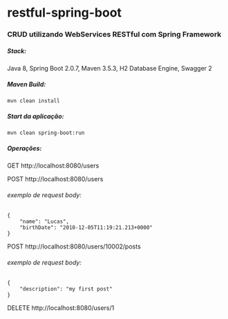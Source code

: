 # restful-spring-boot

### CRUD utilizando WebServices RESTful com Spring Framework

##### Stack: 

Java 8,
Spring Boot 2.0.7,
Maven 3.5.3,
H2 Database Engine,
Swagger 2

##### Maven Build:
```
mvn clean install
```
##### Start da aplicação:
```
mvn clean spring-boot:run
```
##### Operações:

GET http://localhost:8080/users

POST http://localhost:8080/users

###### exemplo de request body:
```
{
    "name": "Lucas",
    "birthDate": "2010-12-05T11:19:21.213+0000"
}
```

POST http://localhost:8080/users/10002/posts

###### exemplo de request body:
```
{
    "description": "my first post"
}
```

DELETE http://localhost:8080/users/1
